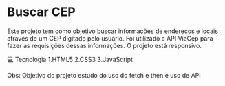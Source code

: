 # **Buscar CEP**
Este projeto tem como objetivo buscar informações de endereços e locais através de um CEP digitado pelo usuário. Foi utilizado a API ViaCep para fazer as requisições dessas informações. O projeto está responsivo.

💻 Tecnologia
1.HTML5
2.CSS3
3.JavaScript

Obs: Objetivo do projeto estudo do uso do fetch e then e uso de API

